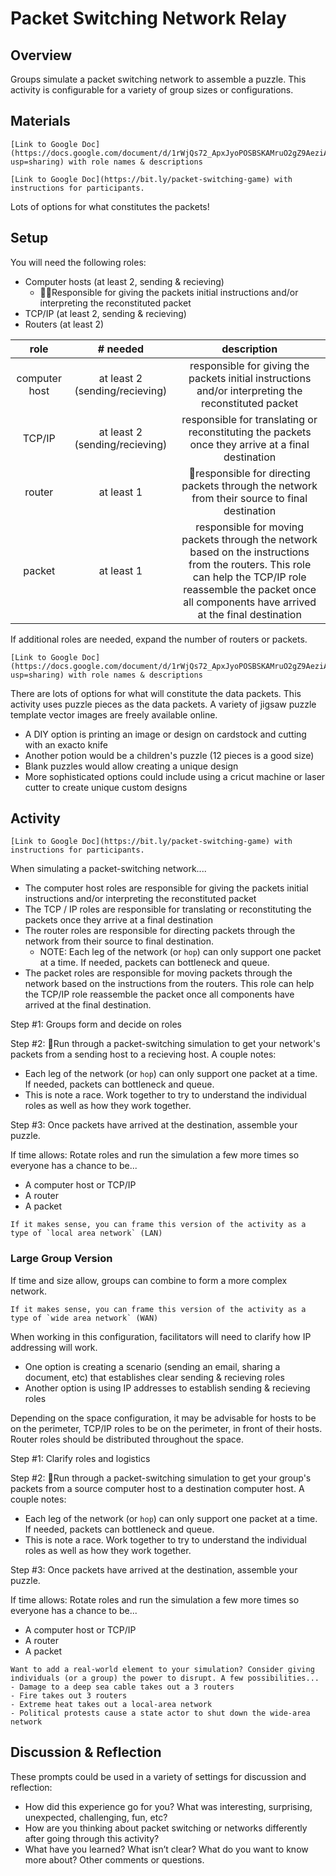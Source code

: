 # Packet Switching Network Relay

## Overview

Groups simulate a packet switching network to assemble a puzzle. This activity is configurable for a variety of group sizes or configurations.

## Materials

```{note} Role Cards
[Link to Google Doc](https://docs.google.com/document/d/1rWjQs72_ApxJyoPOSBSKAMruO2gZ9AeziAGstgQg_I8/edit?usp=sharing) with role names & descriptions
```

```{note} Handout
[Link to Google Doc](https://bit.ly/packet-switching-game) with instructions for participants.
```

Lots of options for what constitutes the packets!

## Setup

You will need the following roles:
- Computer hosts (at least 2, sending & recieving)
  * Responsible for giving the packets initial instructions and/or interpreting the reconstituted packet
- TCP/IP (at least 2, sending & recieving)
- Routers (at least 2)

| role | # needed | description |
| :---: | :---: | :---: |
| computer host | at least 2 (sending/recieving) | responsible for giving the packets initial instructions and/or interpreting the reconstituted packet |
| TCP/IP | at least 2 (sending/recieving) | responsible for translating or reconstituting the packets once they arrive at a final destination |
| router | at least 1 | responsible for directing packets through the network from their source to final destination |
| packet | at least 1 | responsible for moving packets through the network based on the instructions from the routers. This role can help the TCP/IP role reassemble the packet once all components have arrived at the final destination |

If additional roles are needed, expand the number of routers or packets.

```{note} Role Cards
[Link to Google Doc](https://docs.google.com/document/d/1rWjQs72_ApxJyoPOSBSKAMruO2gZ9AeziAGstgQg_I8/edit?usp=sharing) with role names & descriptions
```

There are lots of options for what will constitute the data packets. This activity uses puzzle pieces as the data packets. A variety of jigsaw puzzle template vector images are freely available online.
- A DIY option is printing an image or design on cardstock and cutting with an exacto knife
- Another potion would be a children's puzzle (12 pieces is a good size)
- Blank puzzles would allow creating a unique design
- More sophisticated options could include using a cricut machine or laser cutter to create unique custom designs 

## Activity

```{note} Handout
[Link to Google Doc](https://bit.ly/packet-switching-game) with instructions for participants.
```

When simulating a packet-switching network....
- The computer host roles are responsible for giving the packets initial instructions and/or interpreting the reconstituted packet
- The TCP / IP roles are responsible for translating or reconstituting the packets once they arrive at a final destination
- The router roles are responsible for directing packets through the network from their source to final destination.
  * NOTE: Each leg of the network (or `hop`) can only support one packet at a time. If needed, packets can bottleneck and queue.
- The packet roles are responsible for moving packets through the network based on the instructions from the routers. This role can help the TCP/IP role reassemble the packet once all components have arrived at the final destination.

Step #1: Groups form and decide on roles

Step #2: Run through a packet-switching simulation to get your network's packets from a sending host to a recieving host. A couple notes:
- Each leg of the network (or `hop`) can only support one packet at a time. If needed, packets can bottleneck and queue.
- This is note a race. Work together to try to understand the individual roles as well as how they work together.

Step #3: Once packets have arrived at the destination, assemble your puzzle.

If time allows: Rotate roles and run the simulation a few more times so everyone has a chance to be...
- A computer host or TCP/IP
- A router
- A packet

```{note} Note for instructors
If it makes sense, you can frame this version of the activity as a type of `local area network` (LAN)
```

### Large Group Version

If time and size allow, groups can combine to form a more complex network. 

```{note} Note for instructors
If it makes sense, you can frame this version of the activity as a type of `wide area network` (WAN)
```

When working in this configuration, facilitators will need to clarify how IP addressing will work.
- One option is creating a scenario (sending an email, sharing a document, etc) that establishes clear sending & recieving roles 
- Another option is using IP addresses to establish sending & recieving roles 

Depending on the space configuration, it may be advisable for hosts to be on the perimeter, TCP/IP roles to be on the perimeter, in front of their hosts. Router roles should be distributed throughout the space.

Step #1: Clarify roles and logistics

Step #2: Run through a packet-switching simulation to get your group's packets from a source computer host to a destination computer host. A couple notes:
- Each leg of the network (or `hop`) can only support one packet at a time. If needed, packets can bottleneck and queue.
- This is note a race. Work together to try to understand the individual roles as well as how they work together.

Step #3: Once packets have arrived at the destination, assemble your puzzle.

If time allows: Rotate roles and run the simulation a few more times so everyone has a chance to be...
- A computer host or TCP/IP
- A router
- A packet

```{note} Disruption!
Want to add a real-world element to your simulation? Consider giving individuals (or a group) the power to disrupt. A few possibilities...
- Damage to a deep sea cable takes out a 3 routers 
- Fire takes out 3 routers
- Extreme heat takes out a local-area network 
- Political protests cause a state actor to shut down the wide-area network
```

## Discussion & Reflection

These prompts could be used in a variety of settings for discussion and reflection:
- How did this experience go for you? What was interesting, surprising, unexpected, challenging, fun, etc?
- How are you thinking about packet switching or networks differently after going through this activity?
- What have you learned? What isn’t clear? What do you want to know more about? Other comments or questions.